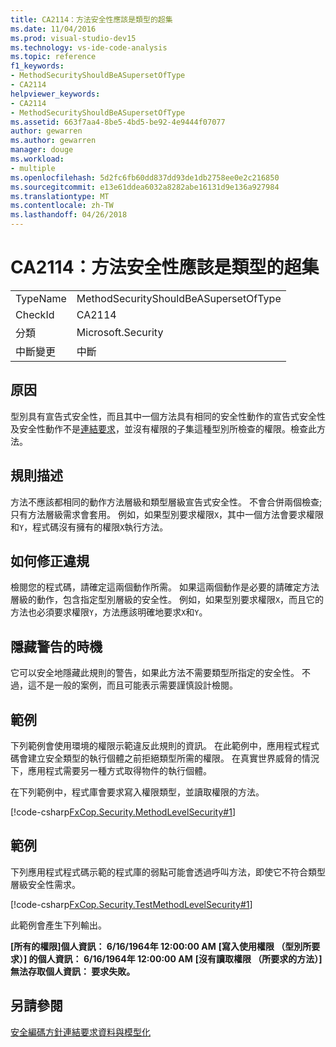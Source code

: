 ```yaml
---
title: CA2114：方法安全性應該是類型的超集
ms.date: 11/04/2016
ms.prod: visual-studio-dev15
ms.technology: vs-ide-code-analysis
ms.topic: reference
f1_keywords:
- MethodSecurityShouldBeASupersetOfType
- CA2114
helpviewer_keywords:
- CA2114
- MethodSecurityShouldBeASupersetOfType
ms.assetid: 663f7aa4-8be5-4bd5-be92-4e9444f07077
author: gewarren
ms.author: gewarren
manager: douge
ms.workload:
- multiple
ms.openlocfilehash: 5d2fc6fb60dd837dd93de1db2758ee0e2c216850
ms.sourcegitcommit: e13e61ddea6032a8282abe16131d9e136a927984
ms.translationtype: MT
ms.contentlocale: zh-TW
ms.lasthandoff: 04/26/2018
---
```

# <a name="ca2114-method-security-should-be-a-superset-of-type"></a>CA2114：方法安全性應該是類型的超集
|||
|-|-|
|TypeName|MethodSecurityShouldBeASupersetOfType|
|CheckId|CA2114|
|分類|Microsoft.Security|
|中斷變更|中斷|

## <a name="cause"></a>原因
 型別具有宣告式安全性，而且其中一個方法具有相同的安全性動作的宣告式安全性及安全性動作不是[連結要求](/dotnet/framework/misc/link-demands)，並沒有權限的子集這種型別所檢查的權限。檢查此方法。

## <a name="rule-description"></a>規則描述
 方法不應該都相同的動作方法層級和類型層級宣告式安全性。 不會合併兩個檢查;只有方法層級需求會套用。 例如，如果型別要求權限`X`，其中一個方法會要求權限和`Y`，程式碼沒有擁有的權限`X`執行方法。

## <a name="how-to-fix-violations"></a>如何修正違規
 檢閱您的程式碼，請確定這兩個動作所需。 如果這兩個動作是必要的請確定方法層級的動作，包含指定型別層級的安全性。 例如，如果型別要求權限`X`，而且它的方法也必須要求權限`Y`，方法應該明確地要求`X`和`Y`。

## <a name="when-to-suppress-warnings"></a>隱藏警告的時機
 它可以安全地隱藏此規則的警告，如果此方法不需要類型所指定的安全性。 不過，這不是一般的案例，而且可能表示需要謹慎設計檢閱。

## <a name="example"></a>範例
 下列範例會使用環境的權限示範違反此規則的資訊。 在此範例中，應用程式程式碼會建立安全類型的執行個體之前拒絕類型所需的權限。 在真實世界威脅的情況下，應用程式需要另一種方式取得物件的執行個體。

 在下列範例中，程式庫會要求寫入權限類型，並讀取權限的方法。

 [!code-csharp[FxCop.Security.MethodLevelSecurity#1](../code-quality/codesnippet/CSharp/ca2114-method-security-should-be-a-superset-of-type_1.cs)]

## <a name="example"></a>範例
 下列應用程式程式碼示範的程式庫的弱點可能會透過呼叫方法，即使它不符合類型層級安全性需求。

 [!code-csharp[FxCop.Security.TestMethodLevelSecurity#1](../code-quality/codesnippet/CSharp/ca2114-method-security-should-be-a-superset-of-type_2.cs)]

 此範例會產生下列輸出。

 **[所有的權限]個人資訊： 6/16/1964年 12:00:00 AM**
 **[寫入使用權限 （型別所要求）] 的個人資訊： 6/16/1964年 12:00:00 AM**
 **[沒有讀取權限 （所要求的方法）] 無法存取個人資訊： 要求失敗。**
## <a name="see-also"></a>另請參閱
 [安全編碼方針](/dotnet/standard/security/secure-coding-guidelines)[連結要求](/dotnet/framework/misc/link-demands)[資料與模型化](/dotnet/framework/data/index)